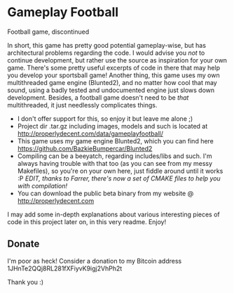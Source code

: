 # Gameplay Football
Football game, discontinued

In short, this game has pretty good potential gameplay-wise, but has architectural problems regarding the code. I would advise you *not* to continue development, but rather use the source as inspiration for your own game. There's some pretty useful excerpts of code in there that may help you develop your sportsball game!
Another thing, this game uses my own multithreaded game engine (Blunted2), and no matter how cool that may sound, using a badly tested and undocumented engine just slows down development. Besides, a football game doesn't need to be *that* multithreaded, it just needlessly complicates things.

- I don't offer support for this, so enjoy it but leave me alone ;)
- Project dir .tar.gz including images, models and such is located at http://properlydecent.com/data/gameplayfootball/
- This game uses my game engine Blunted2, which you can find here https://github.com/BazkieBumpercar/Blunted2
- Compiling can be a beeyatch, regarding includes/libs and such. I'm always having trouble with that too (as you can see from my messy Makefiles), so you're on your own here, just fiddle around until it works :P *EDIT, thanks to Farrer, there's now a set of CMAKE files to help you with compilation!*
- You can download the public beta binary from my website @ http://properlydecent.com


I may add some in-depth explanations about various interesting pieces of code in this project later on, in this very readme.
Enjoy!

## Donate
I'm poor as heck! Consider a donation to my Bitcoin address 1JHnTe2QQj8RL281fXFiyvK9igj2VhPh2t

Thank you :)
